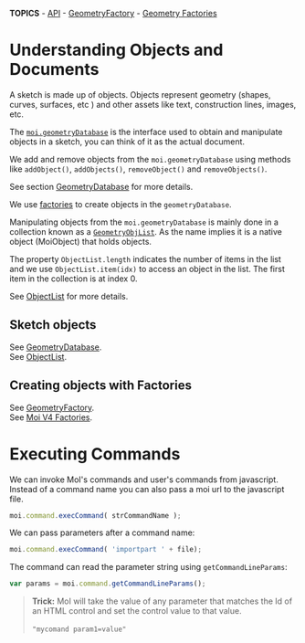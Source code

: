 **TOPICS** - [API](doc_moi_api.md) - [GeometryFactory](#GeometryFactory) - [Geometry Factories](#geometry-factories)


# Understanding Objects and Documents

A sketch is made up of objects. Objects represent geometry (shapes, curves, surfaces, etc ) and other assets like text, construction lines, images, etc.

The [`moi.geometryDatabase`](doc_moi_geometrydb.md#GeometryDatabase) is the interface used to obtain and manipulate objects in a sketch, you can think of it as the actual document.

We add and remove objects from the `moi.geometryDatabase` using methods like `addObject()`, `addObjects()`, `removeObject()` and `removeObjects()`. 

See section [GeometryDatabase](doc_moi_geometrydb.md#GeometryDatabase) for more details.

We use [factories](doc_moi_factories.md#GeometryFactory) to create objects in the `geometryDatabase`. 

Manipulating objects from the `moi.geometryDatabase` is mainly done in a collection known as a [`GeometryObjList`](#GeometryObjList). As the name implies it is a native object (MoiObject) that holds objects.

The property `ObjectList.length` indicates the number of items in the list and we use `ObjectList.item(idx)` to access an object in the list. The first item in the collection is at index 0. 

See [ObjectList](doc_moi_geometrydb.md#GeometryObjList) for more details.


## Sketch objects

See [GeometryDatabase](doc_moi_geometrydb.md#GeometryDatabase).<br>
See [ObjectList](doc_moi_geometrydb.md#GeometryObjList).<br>


## Creating objects with Factories

See [GeometryFactory](doc_moi_factories.md#GeometryFactory).<br>
See [Moi V4 Factories](doc_moi_factories.md#geometry-factories).<br>



# Executing Commands #

We can invoke MoI's commands and user's commands from javascript. Instead of a command name you can also pass a moi url to the javascript file.

```js
moi.command.execCommand( strCommandName );
```

We can pass parameters after a command name:

```js
moi.command.execCommand( 'importpart ' + file);
```

The command can read the parameter string using `getCommandLineParams`:

```js
var params = moi.command.getCommandLineParams();
```

> **Trick:** MoI will take the value of any parameter that matches the Id of an HTML control and set the control value to that value.<br><br>`"mycomand param1=value" `

